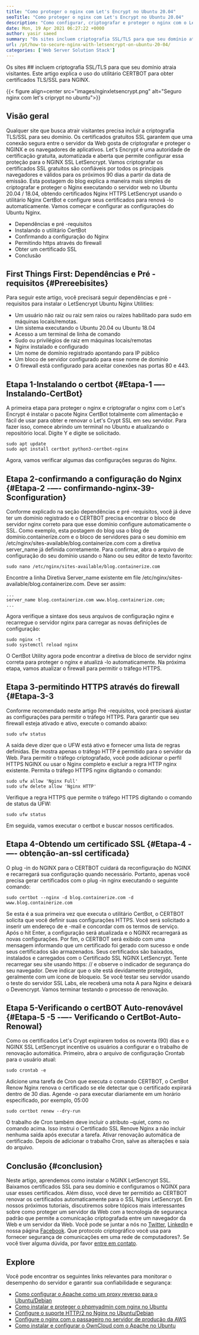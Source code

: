 ```yaml
---
title: "Como proteger o nginx com Let's Encrypt no Ubuntu 20.04" 
seoTitle: "Como proteger o nginx com Let's Encrypt no Ubuntu 20.04" 
description: "Como configurar, criptografar e proteger o nginx com o Let's Encrypt no Ubuntu. Vamos criptografar o cliente para gerar certificados para configurar automaticamente o nginx." 
date: Mon, 19 Apr 2021 06:27:22 +0000
author: yasir saeed
summary: "Os sites incluem criptografia SSL/TLS para que seu domínio atraia visitantes. Este artigo explica o uso do utilitário CERTBOT para obter certificados TLS/SSL para NGINX." 
url: /pt/how-to-secure-nginx-with-letsencrypt-on-ubuntu-20-04/
categories: ['Web Server Solution Stack']
---
```


Os sites ## incluem criptografia SSL/TLS para que seu domínio atraia visitantes. Este artigo explica o uso do utilitário CERTBOT para obter certificados TLS/SSL para NGINX.

{{< figure align=center src="images/nginxletsencrypt.png" alt="Seguro nginx com let's criprypt no ubuntu">}}


## **Visão geral**
Qualquer site que busca atrair visitantes precisa incluir a criptografia TLS/SSL para seu domínio. Os certificados gratuitos SSL garantem que uma conexão segura entre o servidor da Web gosta de criptografar e proteger o NGINX e os navegadores de aplicativos. Let's Encrypt é uma autoridade de certificação gratuita, automatizada e aberta que permite configurar essa proteção para o NGINX SSL LetSencrypt. Vamos criptografar os certificados SSL gratuitos são confiáveis ​​por todos os principais navegadores e válidos para os próximos 90 dias a partir da data de emissão.
Esta postagem do blog explica a maneira mais simples de criptografar e proteger o Nginx executando o servidor web no Ubuntu 20.04 / 18.04, obtendo certificados Nginx HTTPS LetSencrypt usando o utilitário Nginx CertBot e configure seus certificados para renová -lo automaticamente. Vamos começar e configurar as configurações do Ubuntu Nginx.
  * Dependências e pré -requisitos
  * Instalando o utilitário CertBot
  * Confirmando a configuração do Nginx
  * Permitindo https através do firewall
  * Obter um certificado SSL
  * Conclusão

## First Things First: Dependências e Pré -requisitos   {#Prereebisites}
Para seguir este artigo, você precisará seguir dependências e pré -requisitos para instalar o LetSencrypt Ubuntu Nginx Utilities:
  * Um usuário não raiz ou raiz sem raios ou raízes habilitado para sudo em máquinas locais/remotas.
  * Um sistema executando o Ubuntu 20.04 ou Ubuntu 18.04
  * Acesso a um terminal de linha de comando
  * Sudo ou privilégios de raiz em máquinas locais/remotas
  * Nginx instalado e configurado
  * Um nome de domínio registrado apontando para IP público
  * Um bloco de servidor configurado para esse nome de domínio
  * O firewall está configurado para aceitar conexões nas portas 80 e 443.

## Etapa 1-Instalando o certbot   {#Etapa-1 —- Instalando-CertBot}
A primeira etapa para proteger o nginx e criptografar o nginx com o Let's Encrypt é instalar o pacote Nginx CertBot totalmente com alimentação e fácil de usar para obter e renovar o Let's Crypt SSL em seu servidor. Para fazer isso, comece abrindo um terminal no Ubuntu e atualizando o repositório local. Digite Y e digite se solicitado.
```
sudo apt update
sudo apt install certbot python3-certbot-nginx

```
Agora, vamos verificar algumas das configurações seguras do Nginx.

## Etapa 2-confirmando a configuração do Nginx   {#Etapa-2 -—- confirmando-nginx-39-Sconfiguration}
Conforme explicado na seção dependências e pré -requisitos, você já deve ter um domínio registrado e o CERTBOT precisa encontrar o bloco de servidor nginx correto para que esse domínio configure automaticamente o SSL. Como exemplo, esta postagem do blog usa o blog de domínio.containerize.com e o bloco de servidores para o seu domínio em /etc/nginx/sites-available/blog.containerize.com com a diretiva server_name já definida corretamente.
Para confirmar, abra o arquivo de configuração do seu domínio usando o Nano ou seu editor de texto favorito:
```
sudo nano /etc/nginx/sites-available/blog.containerize.com

```
Encontre a linha Diretiva Server_name existente em file /etc/nginx/sites-available/blog.containerize.com. Deve ser assim:
```
...
server_name blog.containerize.com www.blog.containerize.com;
...
```
Agora verifique a sintaxe dos seus arquivos de configuração nginx e recarregue o servidor nginx para carregar as novas definições de configuração:
```
sudo nginx -t
sudo systemctl reload nginx

```
O CertBot Utility agora pode encontrar a diretiva de bloco de servidor nginx correta para proteger o nginx e atualizá -lo automaticamente. Na próxima etapa, vamos atualizar o firewall para permitir o tráfego HTTPS.

## Etapa 3-permitindo HTTPS através do firewall   {#Etapa-3-3
Conforme recomendado neste artigo Pré -requisitos, você precisará ajustar as configurações para permitir o tráfego HTTPS. Para garantir que seu firewall esteja ativado e ativo, execute o comando abaixo:
```
sudo ufw status

```
A saída deve dizer que o UFW está ativo e fornecer uma lista de regras definidas. Ele mostra apenas o tráfego HTTP é permitido para o servidor da Web. Para permitir o tráfego criptografado, você pode adicionar o perfil HTTPS NGINX ou usar o Nginx completo e excluir a regra HTTP nginx existente. Permita o tráfego HTTPS nginx digitando o comando:
```
sudo ufw allow 'Nginx Full'
sudo ufw delete allow 'Nginx HTTP'

```
Verifique a regra HTTPS que permite o tráfego HTTPS digitando o comando de status da UFW:
```
sudo ufw status

```
Em seguida, vamos executar o certbot e buscar nossos certificados.

## Etapa 4-Obtendo um certificado SSL   {#Etapa-4 -—- obtenção-an-ssl certificada}
O plug -in do NGINX para o CERTBOT cuidará da reconfiguração do NGINX e recarregará sua configuração quando necessário. Portanto, apenas você precisa gerar certificados com o plug -in nginx executando o seguinte comando:
```
sudo certbot --nginx -d blog.containerize.com -d www.blog.containerize.com

```
Se esta é a sua primeira vez que executa o utilitário CertBot, o CERTBOT solicita que você definir suas configurações HTTPS. Você será solicitado a inserir um endereço de e -mail e concordar com os termos de serviço. Após o hit Enter, a configuração será atualizada e o NGINX recarregará as novas configurações. Por fim, o CERTBOT será exibido com uma mensagem informando que um certificado foi gerado com sucesso e onde seus certificados são armazenados.
Seus certificados são baixados, instalados e carregados com o Certificado SSL NGINX LetSencrypt. Tente recarregar seu site usando https: // e observe o indicador de segurança do seu navegador. Deve indicar que o site está devidamente protegido, geralmente com um ícone de bloqueio. Se você testar seu servidor usando o teste do servidor SSL Labs, ele receberá uma nota A para Nginx e deixará o Devencrypt.
Vamos terminar testando o processo de renovação.

## Etapa 5-Verificando o certBOT Auto-renovável   {#Etapa-5 -5 -—- Verificando o CertBot-Auto-Renowal}
Como os certificados Let's Crypt expirarem todos os noventa (90) dias e o NGINX SSL LetSencrypt incentive os usuários a configurar e o trabalho de renovação automática. Primeiro, abra o arquivo de configuração Crontab para o usuário atual:
```
sudo crontab -e
```
Adicione uma tarefa de Cron que executa o comando CERTBOT, o CertBot Renow Nginx renova o certificado se ele detectar que o certificado expirará dentro de 30 dias. Agende -o para executar diariamente em um horário especificado, por exemplo, 05:00
```
sudo certbot renew --dry-run

```
O trabalho de Cron também deve incluir o atributo –quiet, como no comando acima. Isso instrui o Certificado SSL Renove Nginx a não incluir nenhuma saída após executar a tarefa. Ativar renovação automática de certificado. Depois de adicionar o trabalho Cron, salve as alterações e saia do arquivo.

## Conclusão   {#conclusion}
Neste artigo, aprendemos como instalar o NGINX LetSencrypt SSL. Baixamos certificados SSL para seu domínio e configuramos o NGINX para usar esses certificados. Além disso, você deve ter permitido ao CERTBOT renovar os certificados automaticamente para o SSL Nginx LetSencrypt. Em nossos próximos tutoriais, discutiremos sobre tópicos mais interessantes sobre como proteger um servidor da Web com a tecnologia de segurança padrão que permite a comunicação criptografada entre um navegador da Web e um servidor da Web.
Você pode se juntar a nós no [Twitter][1], [LinkedIn][2] e nossa página [Facebook][3]. Que protocolo criptográfico você usa para fornecer segurança de comunicações em uma rede de computadores?. Se você tiver alguma dúvida, por favor [entre em contato][4].

## Explore
Você pode encontrar os seguintes links relevantes para monitorar o desempenho do servidor e garantir sua confiabilidade e segurança:
  * [Como configurar o Apache como um proxy reverso para o Ubuntu/Debian][5]
  * [Como instalar e proteger o phpmyadmin com nginx no Ubuntu][6]
  * [Configure o suporte HTTP/2 no Nginx no Ubuntu/Debian][7]
  * [Configure o nginx com o passageiro no servidor de produção da AWS][8]
  * [Como instalar e configurar o OwnCloud com o Apache no Ubuntu][9]

  
[1]: https://twitter.com/containerize_co
[2]: https://www.linkedin.com/company/containerize/
[3]: http://facebook.com/containerize
[4]: mailto:yasir.saeed@aspose.com
[5]: https://blog.containerize.com/web-server-solution-stack/how-to-configure-apache-as-a-reverse-proxy-for-ubuntudebian/
[6]: https://blog.containerize.com/web-server-solution-stack/how-to-install-and-secure-phpmyadmin-with-nginx-on-ubuntu/
[7]: https://blog.containerize.com/web-server-solution-stack/how-to-configure-http2-support-in-nginx-on-ubuntudebian/
[8]: https://blog.containerize.com/web-server-solution-stack/how-to-setup-nginx-with-passenger-on-aws-production-server/
[9]: https://blog.containerize.com/backup-and-sync-software/how-to-install-and-configure-owncloud-with-apache-on-ubuntu/
